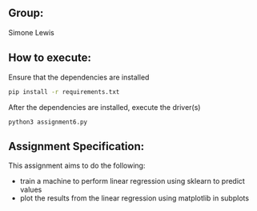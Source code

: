## Group:
Simone Lewis

## How to execute:
Ensure that the dependencies are installed 

```bash
pip install -r requirements.txt
```

After the dependencies are installed, execute the driver(s)
```
python3 assignment6.py
```
## Assignment Specification:

This assignment aims to do the following:
- train a machine to perform linear regression using sklearn to predict values
- plot the results from the linear regression using matplotlib in subplots

